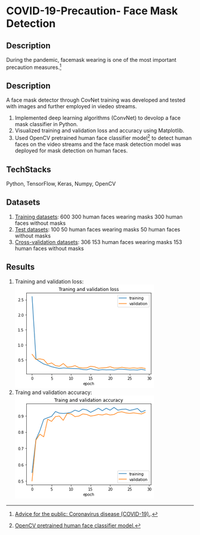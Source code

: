 # COVID-19-Precaution- Face Mask Detection
## Description
During the pandemic, facemask wearing is one of the most important precaution measures.[^1]
## Description
A face mask detector through CovNet training was developed and tested with images and further employed in viedeo streams.
1. Implemented deep learning algorithms (ConvNet) to devolop a face mask classifier in Python.
2. Visualized training and validation loss and accuracy using Matplotlib.
3. Used OpenCV pretrained human face classifier model[^2] to detect human faces on the video streams and the face mask detection model was deployed for mask detection on human faces.
## TechStacks
Python, TensorFlow, Keras, Numpy, OpenCV
## Datasets
1. [Training datasets](https://github.com/phoebe20200523/COVID-19-Precaution-with-face-mask-detection/tree/main/Train): 600
  300 human faces wearing masks 
  300 human faces without masks
2. [Test datasets](https://github.com/phoebe20200523/COVID-19-Precaution-with-face-mask-detection/tree/main/Test): 100 
  50 human faces wearing masks 
  50 human faces without masks
3. [Cross-validation datasets](https://github.com/phoebe20200523/COVID-19-Precaution-with-face-mask-detection/tree/main/Cross%20validation): 306
  153 human faces wearing masks 
  153 human faces without masks
## Results
1. Training and validation loss: 
![alt text](https://github.com/phoebe20200523/COVID-19-Precaution-with-face-mask-detection/blob/main/Results/Loss.png)
2. Traing and validation accuracy:
![alt text](https://github.com/phoebe20200523/COVID-19-Precaution-with-face-mask-detection/blob/main/Results/Accuracy.png)
[^1]: [Advice for the public: Coronavirus disease (COVID-19).](https://www.who.int/emergencies/diseases/novel-coronavirus-2019/advice-for-public).
[^2]: [OpenCV pretrained human face classifier model.](https://docs.opencv.org/3.4/db/d28/tutorial_cascade_classifier.html)



